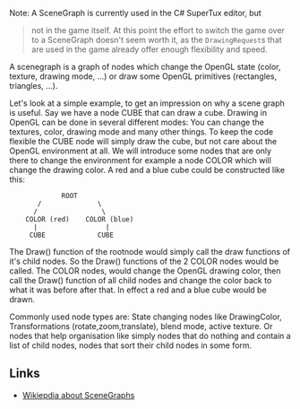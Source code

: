  Note: A SceneGraph is currently used in the C\# SuperTux editor, but
> not in the game itself. At this point the effort to switch the game
> over to a SceneGraph doesn't seem worth it, as the `DrawingRequest`s
> that are used in the game already offer enough flexibility and
> speed.

A scenegraph is a graph of nodes which change the OpenGL state (color,
texture, drawing mode, ...) or draw some OpenGL primitives
(rectangles, triangles, ...).

Let's look at a simple example, to get an impression on why a scene
graph is useful. Say we have a node CUBE that can draw a cube. Drawing
in OpenGL can be done in several different modes: You can change the
textures, color, drawing mode and many other things. To keep the code
flexible the CUBE node will simply draw the cube, but not care about
the OpenGL environment at all. We will introduce some nodes that are
only there to change the environment for example a node COLOR which
will change the drawing color. A red and a blue cube could be
constructed like this:

                 ROOT
           /              \
          /                \
        COLOR (red)    COLOR (blue)
          |                 |
         CUBE             CUBE

The Draw() function of the rootnode would simply call the draw
functions of it's child nodes. So the Draw() functions of the 2 COLOR
nodes would be called. The COLOR nodes, would change the OpenGL
drawing color, then call the Draw() function of all child nodes and
change the color back to what it was before after that. In effect a
red and a blue cube would be drawn.

Commonly used node types are: State changing nodes like DrawingColor,
Transformations (rotate,zoom,translate), blend mode, active texture.
Or nodes that help organisation like simply nodes that do nothing and
contain a list of child nodes, nodes that sort their child nodes in
some form.

Links
-----

- [Wikiepdia about SceneGraphs](https://en.wikipedia.org/wiki/Scene_graph)

